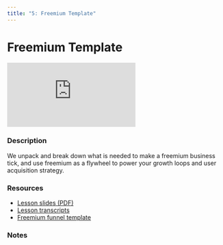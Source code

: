 ```yaml
---
title: "5: Freemium Template"
---
```


# Freemium Template

<div class='embed-container'><iframe src='https://player.vimeo.com/video/322700525' frameborder='0' webkitAllowFullScreen mozallowfullscreen allowFullScreen></iframe></div>


### Description

We unpack and break down what is needed to make a freemium business tick, and use freemium as a flywheel to power your growth loops and user acquisition strategy.

### Resources

- [Lesson slides (PDF)](https://drive.google.com/open?id=173cTeMHDqGxFAsRmpbV_LUk2jwgq3e9H)
- [Lesson transcripts](https://drive.google.com/open?id=1_BH-P9DOmxSKMc7WScXnaMfLHEqOXK8JVTcZLVMwjlA)
- [Freemium funnel template](https://drive.google.com/open?id=1QwR6qhl-G6cm_OgB8_f9E-j5XPG35Zjg)

### Notes